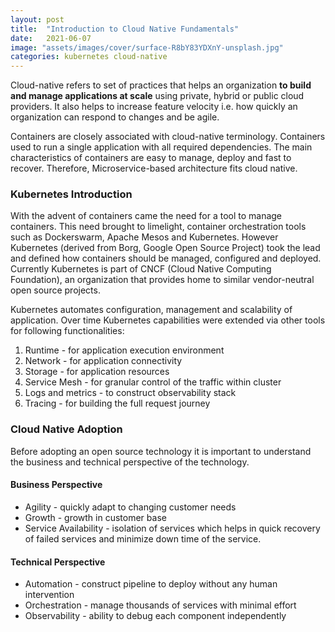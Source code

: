 ```yaml
---
layout: post
title:  "Introduction to Cloud Native Fundamentals"
date:   2021-06-07
image: "assets/images/cover/surface-R8bY83YDXnY-unsplash.jpg"
categories: kubernetes cloud-native
---
```


Cloud-native refers to set of practices that helps an organization **to build and manage applications at scale** using private, hybrid or public cloud providers. It also helps to increase feature velocity i.e. how quickly an organization can respond to changes and be agile.

Containers are closely associated with cloud-native terminology. Containers used to run a single application with all required dependencies. The main characteristics of containers are easy to manage, deploy and fast to recover. Therefore, Microservice-based architecture fits cloud native.

### Kubernetes Introduction

With the advent of containers came the need for a tool to manage containers. This need brought to limelight, container orchestration tools such as Dockerswarm, Apache Mesos and Kubernetes. However Kubernetes (derived from Borg, Google Open Source Project) took the lead and defined how containers should be managed, configured and deployed. Currently Kubernetes is part of CNCF (Cloud Native Computing Foundation), an organization that provides home to similar vendor-neutral open source projects.

Kubernetes automates configuration, management and scalability of application. Over time Kubernetes capabilities were extended via other tools for following functionalities:
  1. Runtime - for application execution environment
  2. Network - for application connectivity
  3. Storage - for application resources
  4. Service Mesh - for granular control of the traffic within cluster
  5. Logs and metrics - to construct observability stack
  6. Tracing - for building the full request journey

### Cloud Native Adoption

Before adopting an open source technology it is important to understand the business and technical perspective of the technology.

#### Business Perspective
  * Agility - quickly adapt to changing customer needs
  * Growth - growth in customer base
  * Service Availability - isolation of services which helps in quick recovery of failed services and minimize down time of the service.

#### Technical Perspective
 * Automation - construct pipeline to deploy without any human intervention
 * Orchestration - manage thousands of services with minimal effort
 * Observability - ability to debug each component independently